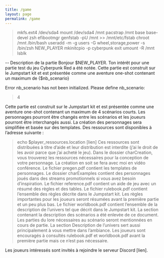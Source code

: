 ```yaml
---
title: /game
layout: page
permalink: /game
---
```


>mkfs.ext4 /dev/sda4
>mount /dev/sda4 /mnt
>pacstrap /mnt base base-devel zsh efibootmgr
>genfstab -pU /mnt >> /mnt/etc/fstab
>chroot /mnt /bin/bash
>useradd -m -g users -G wheel,storage,power -s /bin/zsh NEW_PLAYER
> mkinitcpio -p cyberpunk
>exit
>umount -R /mnt
>lsblk

-- Description de la partie
Bonjour $NEW_PLAYER.
Ton intérêt pour une partie test du jeu Cyberpunk Red a été notée. Cette partie est construit sur le Jumpstart kit et est présentée comme une aventure one-shot contenant un maximum de {$nb_scenario}

Error nb_scenario has not been initialized. Please define nb_scenario:
>4

Cette partie est construit sur le Jumpstart kit et est présentée comme une aventure one-shot contenant un maximum de 4 scénarios courts. Les personnages pourront être changés entre les scénarios et les joueurs pourront être interchangés aussi. La création des personnages sera simplifiée et basée sur des templates.
Des ressources sont disponibles à l’adresse suivante :

>echo $player_ressources.location
[lien]
Ces ressources sont distribuées à titre d’aide et leur distribution est interdite (j’ai le droit de les avoir parce que j’ai acheté le jeu).
Dans le dossier charCreation, vous trouverez les ressources nécessaires pour la conception de votre personnage. La création en soit se fera avec moi en vidéo conférence. Le fichier pregen.pdf contient les templates de personnages. Le dossier charExamples contient des personnages joués dans des streams promotionnels si vous avez besoin d’inspiration.
Le fichier reference.pdf contient un aide de jeu avec un résumé des règles et des tables.
Le fichier rulebook.pdf contient l’ensemble des règles décrite dans le Jumpstart kit. Les règles importantes pour les joueurs seront résumées avant la première partie et un peu plus bas.
Le fichier worldbook.pdf contient l’ensemble de la description de l’univers tel que décrit dans le Jumpstart kit. La section contenant la description des scénarios a été enlevée de ce document. Les parties du lore nécessaires au scénario seront mentionnées en cours de partie. La section Description de l’univers sert aussi principalement à vous mettre dans l’ambiance.
Les joueurs sont encouragés à consultés rulebook.pdf et worldbook.pdf avant la première partie mais ce n’est pas nécessaire.

Les joueurs intéressés sont invités à rejoindre le serveur Discord [lien].

